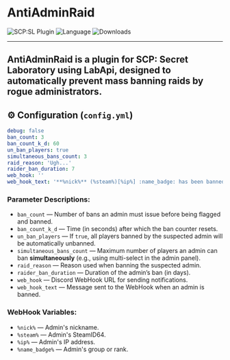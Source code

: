 # AntiAdminRaid

![SCP:SL Plugin](https://img.shields.io/badge/SCP--SL%20Plugin-blue?style=for-the-badge)
![Language](https://img.shields.io/badge/Language-C%23-blueviolet?style=for-the-badge)
![Downloads](https://img.shields.io/github/downloads/angelseraphim/AntiAdminRaid/total?label=Downloads&color=333333&style=for-the-badge)

---
**AntiAdminRaid** is a plugin for SCP: Secret Laboratory using **LabApi**, designed to automatically prevent mass banning raids by rogue administrators.
---

## ⚙️ Configuration (`config.yml`)

```yaml
debug: false
ban_count: 3
ban_count_k_d: 60
un_ban_players: true
simultaneous_bans_count: 3
raid_reason: 'Ugh...'
raider_ban_duration: 7
web_hook: ''
web_hook_text: '**%nick%** (%steam%)[%ip%] :name_badge: has been banned for suspected admin abuse.'
```

### Parameter Descriptions:

* `ban_count` — Number of bans an admin must issue before being flagged and banned.
* `ban_count_k_d` — Time (in seconds) after which the ban counter resets.
* `un_ban_players` — If `true`, all players banned by the suspected admin will be automatically unbanned.
* `simultaneous_bans_count` — Maximum number of players an admin can ban **simultaneously** (e.g., using multi-select in the admin panel).
* `raid_reason` — Reason used when banning the suspected admin.
* `raider_ban_duration` — Duration of the admin’s ban (in days).
* `web_hook` — Discord WebHook URL for sending notifications.
* `web_hook_text` — Message sent to the WebHook when an admin is banned.

### WebHook Variables:

* `%nick%` — Admin's nickname.
* `%steam%` — Admin's SteamID64.
* `%ip%` — Admin's IP address.
* `%name_badge%` — Admin's group or rank.
